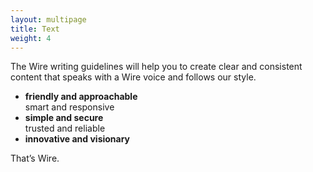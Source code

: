 ```yaml
---
layout: multipage
title: Text
weight: 4
---
```


The Wire writing guidelines will help you to create clear and consistent content that speaks with a Wire voice and follows our style.

- **friendly and approachable**  
   smart and responsive
- **simple and secure**  
   trusted and reliable
- **innovative and visionary**

That’s Wire.
